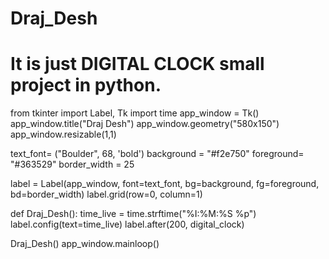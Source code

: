 # Draj_Desh
# It is just DIGITAL CLOCK small project in python.
from tkinter import Label, Tk 
import time
app_window = Tk() 
app_window.title("Draj Desh") 
app_window.geometry("580x150") 
app_window.resizable(1,1)

text_font= ("Boulder", 68, 'bold')
background = "#f2e750"
foreground= "#363529"
border_width = 25

label = Label(app_window, font=text_font, bg=background, fg=foreground, bd=border_width) 
label.grid(row=0, column=1)

def Draj_Desh(): 
   time_live = time.strftime("%I:%M:%S %p")
   label.config(text=time_live) 
   label.after(200, digital_clock)

Draj_Desh()
app_window.mainloop()
